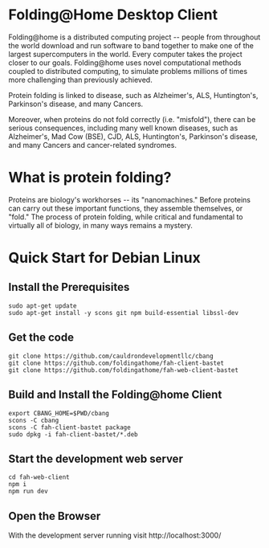Folding@Home Desktop Client
===========================

Folding@home is a distributed computing project -- people from
throughout the world download and run software to band together to
make one of the largest supercomputers in the world. Every computer
takes the project closer to our goals. Folding@home uses novel
computational methods coupled to distributed computing, to simulate
problems millions of times more challenging than previously achieved.

Protein folding is linked to disease, such as Alzheimer's, ALS,
Huntington's, Parkinson's disease, and many Cancers.

Moreover, when proteins do not fold correctly (i.e. "misfold"), there
can be serious consequences, including many well known diseases, such
as Alzheimer's, Mad Cow (BSE), CJD, ALS, Huntington's, Parkinson's
disease, and many Cancers and cancer-related syndromes.

# What is protein folding?
Proteins are biology's workhorses -- its "nanomachines." Before
proteins can carry out these important functions, they assemble
themselves, or "fold." The process of protein folding, while critical
and fundamental to virtually all of biology, in many ways remains a
mystery.

# Quick Start for Debian Linux

## Install the Prerequisites
```
sudo apt-get update
sudo apt-get install -y scons git npm build-essential libssl-dev
```

## Get the code
```
git clone https://github.com/cauldrondevelopmentllc/cbang
git clone https://github.com/foldingathome/fah-client-bastet
git clone https://github.com/foldingathome/fah-web-client-bastet
```

## Build and Install the Folding@home Client
```
export CBANG_HOME=$PWD/cbang
scons -C cbang
scons -C fah-client-bastet package
sudo dpkg -i fah-client-bastet/*.deb
```

## Start the development web server
```
cd fah-web-client
npm i
npm run dev
```

## Open the Browser

With the development server running visit http://localhost:3000/
